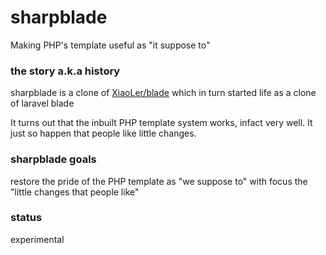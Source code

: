 # sharpblade
Making PHP's template useful as "it suppose to"

### the story a.k.a history
sharpblade is a clone of [XiaoLer/blade](https://github.com/XiaoLer/blade) which in turn started life as a clone of laravel blade

It turns out that the inbuilt PHP template system works, infact very well. It just so happen that people like little changes.

### sharpblade goals
restore the pride of the PHP template as "we suppose to" with focus the "little changes that people like"

### status
experimental
